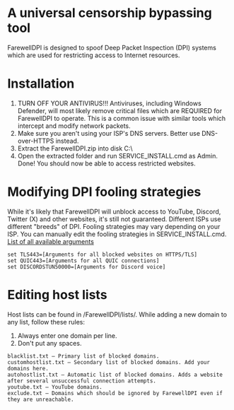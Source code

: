 # A universal censorship bypassing tool
FarewellDPI is designed to spoof Deep Packet Inspection (DPI) systems which are used for restricting access to Internet resources.

# Installation
1) TURN OFF YOUR ANTIVIRUS!!! Antiviruses, including Windows Defender, will most likely remove critical files which are REQUIRED for FarewellDPI to operate. This is a common issue with similar tools which intercept and modify network packets.
2) Make sure you aren't using your ISP's DNS servers. Better use DNS-over-HTTPS instead.
3) Extract the FarewellDPI.zip into disk C:\
4) Open the extracted folder and run SERVICE_INSTALL.cmd as Admin.
Done! You should now be able to access restricted websites.

# Modifying DPI fooling strategies
While it's likely that FarewellDPI will unblock access to YouTube, Discord, Twitter (X) and other websites, it's still not guaranteed. Different ISPs use different "breeds" of DPI. Fooling strategies may vary depending on your ISP.
You can manually edit the fooling strategies in SERVICE_INSTALL.cmd.
[List of all available arguments](https://github.com/bol-van/zapret/blob/master/docs/readme.en.md#nfqws)

```
set TLS443=[Arguments for all blocked websites on HTTPS/TLS]
set QUIC443=[Arguments for all QUIC connections]
set DISCORDSTUN50000=[Arguments for Discord voice]
```

# Editing host lists
Host lists can be found in /FarewellDPI/lists/. While adding a new domain to any list, follow these rules:
1) Always enter one domain per line.
2) Don't put any spaces.

```
blacklist.txt — Primary list of blocked domains.
customhostlist.txt — Secondary list of blocked domains. Add your domains here.
autohostlist.txt — Automatic list of blocked domains. Adds a website after several unsuccessful connection attempts.
youtube.txt — YouTube domains.
exclude.txt — Domains which should be ignored by FarewellDPI even if they are unreachable.
```
